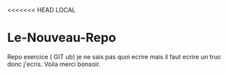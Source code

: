 <<<<<<< HEAD
LOCAL
# Le-Nouveau-Repo
Repo exercice ( GIT ub)
je ne sais pas quoi ecrire mais il faut ecrire un truc donc j'ecris.
Voila merci bonsoir.
